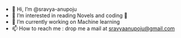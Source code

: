 - 👋 Hi, I’m @sravya-anupoju
- 👀 I’m interested in reading Novels and coding 🤩
- 🌱 I’m currently working on Machine learning
- 📫 How to reach me : drop me a mail at sravyaanupoju@gmail.com

<!---
sravya-anupoju/sravya-anupoju is a ✨ special ✨ repository because its `README.md` (this file) appears on your GitHub profile.
You can click the Preview link to take a look at your changes.
--->
